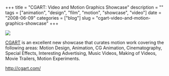 +++
title = "CGART: Video and Motion Graphics Showcase"
description = ""
tags = ["animation", "design", "film", "motion", "showcase", "video"]
date = "2008-06-09"
categories = ["blog"]
slug = "cgart-video-and-motion-graphics-showcase"
+++



  <div class="notebook-screenshot"><a href="http://cgart.com/"><img src="//media.konigi.com/bluga/wt484d67fa28ccd.jpg"/></a></div><p><a href="http://cgart.com/">CGART</a> is an excellent new showcase that curates motion work covering the following areas: Motion Design, Animation, CG Animation, Cinematography, Special Effects, Interesting Advertising, Music Videos, Making of Videos, Movie Trailers, Motion Experiments.</p>
    
  <a href="http://cgart.com/">http://cgart.com/</a>
